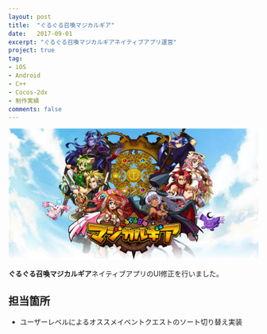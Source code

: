 ```yaml
---
layout: post
title:  "ぐるぐる召喚マジカルギア"
date:   2017-09-01
excerpt: "ぐるぐる召喚マジカルギアネイティブアプリ運営"
project: true
tag:
- iOS 
- Android
- C++
- Cocos-2dx
- 制作実績
comments: false
---
```


![ぐるぐる召喚マジカルギア](../assets/img/magigear.jpg)
<!-- <div class="center">
    <a href="http://senkin.gree-pf.net/" class="btn">Link</a>
</div> -->

<b>ぐるぐる召喚マジカルギア</b>ネイティブアプリのUI修正を行いました。

## 担当箇所
* ユーザーレベルによるオススメイベントクエストのソート切り替え実装
